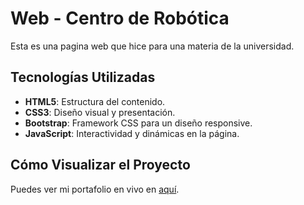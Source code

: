 # Web - Centro de Robótica

Esta es una pagina web que hice para una materia de la universidad.

## Tecnologías Utilizadas

- **HTML5**: Estructura del contenido.
- **CSS3**: Diseño visual y presentación.
- **Bootstrap**: Framework CSS para un diseño responsive.
- **JavaScript**: Interactividad y dinámicas en la página.

## Cómo Visualizar el Proyecto

Puedes ver mi portafolio en vivo en [aquí]([https://tu-dominio.com](https://matiasdiaz142.github.io/PaginaWeb-TallerWeb/)).
